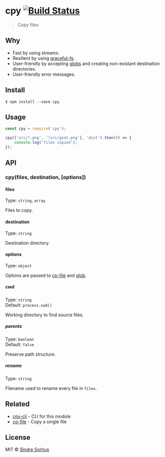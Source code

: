 # cpy [![Build Status](https://travis-ci.org/sindresorhus/cpy.svg?branch=master)](https://travis-ci.org/sindresorhus/cpy)

> Copy files


## Why

- Fast by using streams.
- Resilient by using [graceful-fs](https://github.com/isaacs/node-graceful-fs).
- User-friendly by accepting [globs](https://github.com/sindresorhus/globby#globbing-patterns) and creating non-existant destination directories.
- User-friendly error messages.


## Install

```
$ npm install --save cpy
```


## Usage

```js
const cpy = require('cpy');

cpy(['src/*.png', '!src/goat.png'], 'dist').then(() => {
	console.log('files copied');
});
```


## API

### cpy(files, destination, [options])

#### files

Type: `string`, `array`

Files to copy.

#### destination

Type: `string`

Destination directory.

#### options

Type: `object`

Options are passed to [cp-file](https://github.com/sindresorhus/cp-file#options) and [glob](https://github.com/isaacs/node-glob#options).

##### cwd

Type: `string`  
Default: `process.cwd()`

Working directory to find source files.

##### parents

Type: `boolean`  
Default: `false`

Preserve path structure.

##### rename

Type: `string`

Filename used to rename every file in `files`.


## Related

- [cpy-cli](https://github.com/sindresorhus/cpy-cli) - CLI for this module
- [cp-file](https://github.com/sindresorhus/cp-file) - Copy a single file


## License

MIT © [Sindre Sorhus](http://sindresorhus.com)
